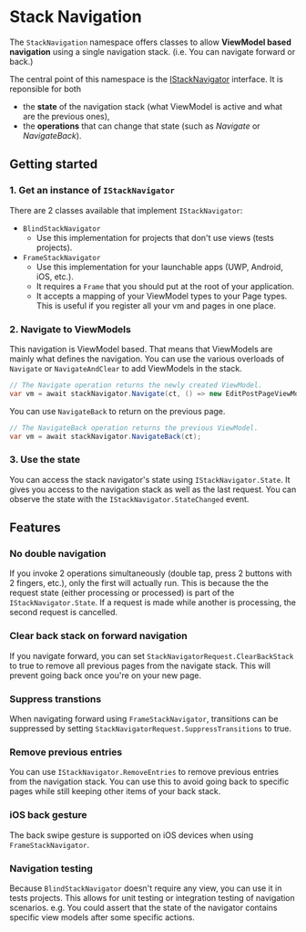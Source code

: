 ﻿# Stack Navigation

The `StackNavigation` namespace offers classes to allow **ViewModel based navigation** using a single navigation stack. (i.e. You can navigate forward or back.)

The central point of this namespace is the [IStackNavigator](IStackNavigator.cs) interface.
It is reponsible for both 
- the **state** of the navigation stack (what ViewModel is active and what are the previous ones),
- the **operations** that can change that state (such as _Navigate_ or _NavigateBack_).

## Getting started

### 1. Get an instance of `IStackNavigator`
There are 2 classes available that implement `IStackNavigator`:
- `BlindStackNavigator`
  - Use this implementation for projects that don't use views (tests projects).
- `FrameStackNavigator`
  - Use this implementation for your launchable apps (UWP, Android, iOS, etc.).
  - It requires a `Frame` that you should put at the root of your application.
  - It accepts a mapping of your ViewModel types to your Page types. This is useful if you register all your vm and pages in one place.

### 2. Navigate to ViewModels
This navigation is ViewModel based. That means that ViewModels are mainly what defines the navigation.
You can use the various overloads of `Navigate` or `NavigateAndClear` to add ViewModels in the stack.

```csharp
// The Navigate operation returns the newly created ViewModel.
var vm = await stackNavigator.Navigate(ct, () => new EditPostPageViewModel);
```

You can use `NavigateBack` to return on the previous page.
```csharp
// The NavigateBack operation returns the previous ViewModel.
var vm = await stackNavigator.NavigateBack(ct);
```

### 3. Use the state
You can access the stack navigator's state using `IStackNavigator.State`.
It gives you access to the navigation stack as well as the last request.
You can observe the state with the `IStackNavigator.StateChanged` event.

## Features

### No double navigation
If you invoke 2 operations simultaneously (double tap, press 2 buttons with 2 fingers, etc.), only the first will actually run.
This is because the the request state (either processing or processed) is part of the `IStackNavigator.State`.
If a request is made while another is processing, the second request is cancelled.

### Clear back stack on forward navigation
If you navigate forward, you can set `StackNavigatorRequest.ClearBackStack` to true to remove all previous pages from the navigate stack.
This will prevent going back once you're on your new page.

### Suppress transtions
When navigating forward using `FrameStackNavigator`, transitions can be suppressed by setting `StackNavigatorRequest.SuppressTransitions` to true.

### Remove previous entries
You can use `IStackNavigator.RemoveEntries` to remove previous entries from the navigation stack.
You can use this to avoid going back to specific pages while still keeping other items of your back stack.

### iOS back gesture
The back swipe gesture is supported on iOS devices when using `FrameStackNavigator`.

### Navigation testing
Because `BlindStackNavigator` doesn't require any view, you can use it in tests projects.
This allows for unit testing or integration testing of navigation scenarios.
e.g. You could assert that the state of the navigator contains specific view models after some specific actions.